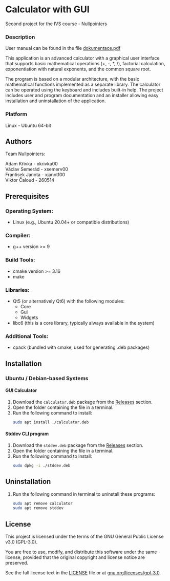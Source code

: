 # Calculator with GUI
Second project for the IVS course - Nullpointers

### Description

User manual can be found in the file [dokumentace.pdf](./dokumentace.pdf)

This application is an advanced calculator with a graphical user interface that supports basic mathematical operations (+, -, *, /), factorial calculation, exponentiation with natural exponents, and the common square root.  

The program is based on a modular architecture, with the basic mathematical functions implemented as a separate library. The calculator can be operated using the keyboard and includes built-in help. The project includes user and program documentation and an installer allowing easy installation and uninstallation of the application.

### Platform

Linux - Ubuntu 64-bit

## Authors

Team Nullpointers:

Adam Křivka - xkrivka00  
Václav Semerád - xsemerv00  
Frantisek Janota - xjanotf00   
Viktor Čaloud - 260514  

## Prerequisites

### Operating System:
- Linux (e.g., Ubuntu 20.04+ or compatible distributions)

### Compiler:
- g++ version >= 9

### Build Tools:
- cmake version >= 3.16
- make

### Libraries:
- Qt5 (or alternatively Qt6) with the following modules:
  - Core
  - Gui
  - Widgets
- libc6 (this is a core library, typically always available in the system)

### Additional Tools:
- cpack (bundled with cmake, used for generating .deb packages)

## Installation

### Ubuntu / Debian-based Systems

#### GUI Calculator
1. Download the `calculator.deb` package from the [Releases](#) section.
2. Open the folder containing the file in a terminal.
3. Run the following command to install:
   ```bash 
   sudo apt install ./calculator.deb
#### Stddev CLI program
1. Download the `stddev.deb` package from the [Releases](#) section.
2. Open the folder containing the file in a terminal.
3. Run the following command to install:
   ```bash 
   sudo dpkg -i ./stddev.deb
## Uninstallation
1. Run the following command in terminal to uninstall these programs:
   ```bash 
   sudo apt remove calculator
   sudo apt remove stddev
## License
This project is licensed under the terms of the GNU General Public License v3.0 (GPL-3.0).

You are free to use, modify, and distribute this software under the same license,
provided that the original copyright and license
notice are preserved.

See the full license text in the [LICENSE](./LICENSE) file or at [gnu.org/licenses/gpl-3.0](https://www.gnu.org/licenses/gpl-3.0).
